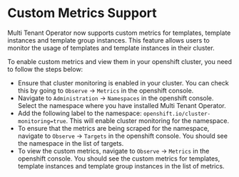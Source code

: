 # Custom Metrics Support

Multi Tenant Operator now supports custom metrics for templates, template instances and template group instances. This feature allows users to monitor the usage of templates and template instances in their cluster.

To enable custom metrics and view them in your openshift cluster, you need to follow the steps below:

- Ensure that cluster monitoring is enabled in your cluster. You can check this by going to `Observe` -> `Metrics` in the openshift console.
- Navigate to `Administration` -> `Namespaces` in the openshift console. Select the namespace where you have installed Multi Tenant Operator.
- Add the following label to the namespace: `openshift.io/cluster-monitoring=true`. This will enable cluster monitoring for the namespace.
- To ensure that the metrics are being scraped for the namespace, navigate to `Observe` -> `Targets` in the openshift console. You should see the namespace in the list of targets.
- To view the custom metrics, navigate to `Observe` -> `Metrics` in the openshift console. You should see the custom metrics for templates, template instances and template group instances in the list of metrics.
